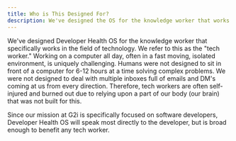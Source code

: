 ```yaml
---
title: Who is This Designed For?
description: We've designed the OS for the knowledge worker that works in technology. 
---
```


We've designed Developer Health OS for the knowledge worker that specifically works in the field of technology. We refer to this as the "tech worker." Working on a computer all day, often in a fast moving, isolated environment, is uniquely challenging. Humans were not designed to sit in front of a computer for 6-12 hours at a time solving complex problems. We were not designed to deal with multiple inboxes full of emails and DM's coming at us from every direction. Therefore, tech workers are often self-injured and burned out due to relying upon a part of our body (our brain) that was not built for this.

Since our mission at G2i is specifically focused on software developers, Developer Health OS will speak most directly to the developer, but is broad enough to benefit any tech worker.